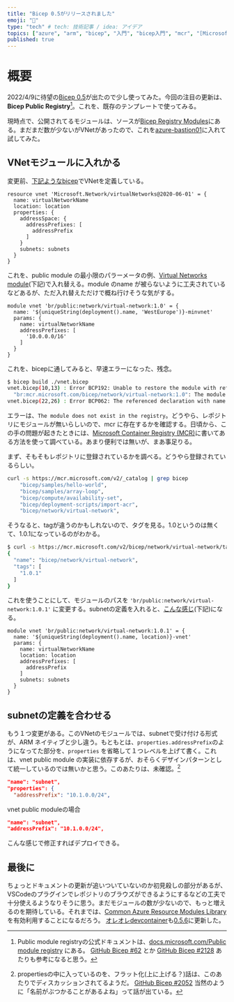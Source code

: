 ```yaml
---
title: "Bicep 0.5がリリースされました"
emoji: "💪"
type: "tech" # tech: 技術記事 / idea: アイデア
topics: ["azure", "arm", "bicep", "入門", "bicep入門", "mcr", "[Microsoft Container Registry"]
published: true
---
```


# 概要

2022/4/9に待望の[Bicep 0.5](https://github.com/Azure/bicep/releases/tag/v0.5.6)が出たので少し使ってみた。今回の注目の更新は、**Bicep Public Registry**[^1]。これを、既存のテンプレートで使ってみる。

現時点で、公開されてるモジュールは、ソースが[Bicep Registry Modules](https://github.com/Azure/bicep-registry-modules#bicep-registry-modules)にある。まだまだ数が少ないがVNetがあったので、これを[azure-bastion01](https://github.com/takekazuomi/azure-bastion01)に入れて試してみた。

## VNetモジュールに入れかる

変更前、[下記ようなbicep](https://github.com/takekazuomi/azure-bastion01/blob/v1.0.0/deploy/vnet.bicep#L10-L22)でVNetを定義している。

```bicep
resource vnet 'Microsoft.Network/virtualNetworks@2020-06-01' = {
  name: virtualNetworkName
  location: location
  properties: {
    addressSpace: {
      addressPrefixes: [
        addressPrefix
      ]
    }
    subnets: subnets
  }
}
```

これを、public module の最小限のパラーメータの例、[Virtual Networks module](https://github.com/Azure/bicep-registry-modules/blob/main/modules/network/virtual-network/README.md#example-1)(下記)で入れ替える。module のname が被らないように工夫されているなどあるが、ただ入れ替えただけで概ね行けそうな気がする。

```bicep
module vnet 'br/public:network/virtual-network:1.0' = {
  name: '${uniqueString(deployment().name, 'WestEurope')}-minvnet'
  params: {
    name: virtualNetworkName
    addressPrefixes: [
      '10.0.0.0/16'
    ]
  }
}
```

これを、bicepに通してみると、早速エラーになった、残念。

```sh
$ bicep build ./vnet.bicep
vnet.bicep(10,13) : Error BCP192: Unable to restore the module with reference \
  "br:mcr.microsoft.com/bicep/network/virtual-network:1.0": The module does not exist in the registry.
vnet.bicep(22,26) : Error BCP062: The referenced declaration with name "vnet" is not valid.
```

エラーは、`The module does not exist in the registry`。どうやら、レポジトリにモジュールが無いらしいので、mcr に存在するかを確認する。日頃から、この手の問題が起きたときには、[Microsoft Container Registry (MCR)](https://github.com/microsoft/containerregistry)に書いてある方法を使って調べている。あまり便利では無いが、まあ事足りる。

まず、そもそもレポジトリに登録されているかを調べる。どうやら登録されているらしい。

```sh
curl -s https://mcr.microsoft.com/v2/_catalog | grep bicep
    "bicep/samples/hello-world",
    "bicep/samples/array-loop",
    "bicep/compute/availability-set",
    "bicep/deployment-scripts/import-acr",
    "bicep/network/virtual-network",
```

そうなると、tagが違うのかもしれないので、タグを見る。1.0というのは無くて、1.0.1になっているのがわかる。

```sh
$ curl -s https://mcr.microsoft.com/v2/bicep/network/virtual-network/tags/list
{
  "name": "bicep/network/virtual-network",
  "tags": [
    "1.0.1"
  ]
}
```

これを使うことにして、モジュールのパスを `'br/public:network/virtual-network:1.0.1'` に変更する。subnetの定義を入れると、[こんな感じ](https://github.com/takekazuomi/azure-bastion01/blob/v1.1.0/deploy/vnet.bicep#L10-L21)(下記)になる。

```bicep
module vnet 'br/public:network/virtual-network:1.0.1' = {
  name: '${uniqueString(deployment().name, location)}-vnet'
  params: {
    name: virtualNetworkName
    location: location
    addressPrefixes: [
      addressPrefix
    ]
    subnets: subnets
  }
}
```

## subnetの定義を合わせる

もう１つ変更がある。このVNetのモジュールでは、subnetで受け付ける形式が、ARM ネイティブと少し違う。もともとは、`properties.addressPrefix`のようになってた部分を、`properties` を省略して１つレベルを上げて書く。これは、vnet public module の実装に依存するが、おそらくデザインパターンとして統一しているのでは無いかと思う。このあたりは、未確認。[^2]

```json
"name": "subnet",
"properties": {
  "addressPrefix": "10.1.0.0/24",
```

vnet public moduleの場合

```json
"name": "subnet",
"addressPrefix": "10.1.0.0/24",
```

こんな感じで修正すればデプロイできる。

## 最後に

ちょっとドキュメントの更新が追いついていないのか初見殺しの部分があるが、VSCodeのプラグインでレポジトリのブラウズができるようにするなどの工夫で十分使えるようなりそうに思う。まだモジュールの数が少ないので、もっと増えるのを期待している。それまでは、[Common Azure Resource Modules Library](https://github.com/Azure/ResourceModules)を有効利用することになるだろう。
[オレオレdevcontainer](https://github.com/takekazuomi/devcontainer-bicep)も[0.5.6](https://github.com/takekazuomi/devcontainer-bicep/releases/tag/v0.5.6)に更新した。

[^1]: Public module registryの公式ドキュメントは、[docs.microsoft.com/Public module registry](https://docs.microsoft.com/en-us/azure/azure-resource-manager/bicep/modules#public-module-registry) にある。 [GitHub Bicep #62](https://github.com/Azure/bicep/issues/62) とか [GitHub Bicep #2128](https://github.com/Azure/bicep/issues/2128) あたりも参考になると思う。
[^2]: propertiesの中に入っているのを、フラット化(上に上げる？)話は、このあたりでディスカッションされてるようだ。 [GitHub Bicep #2052](https://github.com/Azure/bicep/issues/2052) 当然のように「名前がぶつかることがあるよね」って話が出ている。
